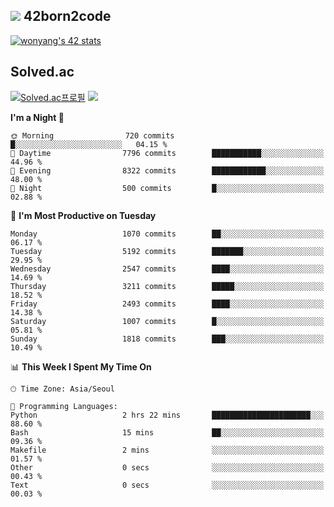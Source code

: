 
## <img src="https://img.shields.io/badge/-000000?style=flat&logo=42&logoColor=white"> 42born2code
<!--[![wonyang's 42 stats](https://badge42.vercel.app/api/v2/cl5nhe5b6007809kydha7ht42/stats?cursusId=21&coalitionId=88)](https://profile.intra.42.fr/users/wonyang)-->

[![wonyang's 42 stats](https://badge.mediaplus.ma/starryblue/wonyang?1337Badge=off&UM6P=off)](https://github.com/oakoudad/badge42)

## Solved.ac
[![Solved.ac프로필](http://mazassumnida.wtf/api/v2/generate_badge?boj=bennyws)](https://solved.ac/bennyws)
<a href="https://solved.ac/bennyws"><img src="http://mazandi.herokuapp.com/api?handle=bennyws&theme=cold"/></a>

<!--START_SECTION:waka-->
**I'm a Night 🦉** 

```text
🌞 Morning                720 commits         █░░░░░░░░░░░░░░░░░░░░░░░░   04.15 % 
🌆 Daytime                7796 commits        ███████████░░░░░░░░░░░░░░   44.96 % 
🌃 Evening                8322 commits        ████████████░░░░░░░░░░░░░   48.00 % 
🌙 Night                  500 commits         █░░░░░░░░░░░░░░░░░░░░░░░░   02.88 % 
```
📅 **I'm Most Productive on Tuesday** 

```text
Monday                   1070 commits        ██░░░░░░░░░░░░░░░░░░░░░░░   06.17 % 
Tuesday                  5192 commits        ███████░░░░░░░░░░░░░░░░░░   29.95 % 
Wednesday                2547 commits        ████░░░░░░░░░░░░░░░░░░░░░   14.69 % 
Thursday                 3211 commits        █████░░░░░░░░░░░░░░░░░░░░   18.52 % 
Friday                   2493 commits        ████░░░░░░░░░░░░░░░░░░░░░   14.38 % 
Saturday                 1007 commits        █░░░░░░░░░░░░░░░░░░░░░░░░   05.81 % 
Sunday                   1818 commits        ███░░░░░░░░░░░░░░░░░░░░░░   10.49 % 
```


📊 **This Week I Spent My Time On** 

```text
🕑︎ Time Zone: Asia/Seoul

💬 Programming Languages: 
Python                   2 hrs 22 mins       ██████████████████████░░░   88.60 % 
Bash                     15 mins             ██░░░░░░░░░░░░░░░░░░░░░░░   09.36 % 
Makefile                 2 mins              ░░░░░░░░░░░░░░░░░░░░░░░░░   01.57 % 
Other                    0 secs              ░░░░░░░░░░░░░░░░░░░░░░░░░   00.43 % 
Text                     0 secs              ░░░░░░░░░░░░░░░░░░░░░░░░░   00.03 % 
```


<!--END_SECTION:waka-->

